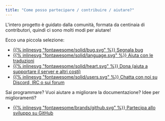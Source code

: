 ```yaml
---
title: "Come posso partecipare / contribuire / aiutare?"
---
```


L'intero progetto è guidato dalla comunità, formata da centinaia di contributori, quindi ci sono molti modi per aiutare!

Ecco una piccola selezione:

- [{{% inlinesvg "fontawesome/solid/bug.svg" %}} Segnala bug](https://github.com/Warzone2100/warzone2100/issues/new)
- [{{% inlinesvg "fontawesome/solid/language.svg" %}} Aiuta con le traduzioni](https://github.com/Warzone2100/warzone2100/blob/master/doc/Translations.md#translating-warzone-2100)
- [{{% inlinesvg "fontawesome/solid/heart.svg" %}} Dona (aiuta a supportare il server e altri costi)](http://donations.wz2100.net)
- [{{% inlinesvg "fontawesome/solid/users.svg" %}} Chatta con noi su Discord, IRC o sui forum](/webchat)

Sai programmare? Vuoi aiutare a migliorare la documentazione? Idee per miglioramenti?

- [{{% inlinesvg "fontawesome/brands/github.svg" %}} Partecipa allo sviluppo su GitHub](https://github.com/Warzone2100/warzone2100)
